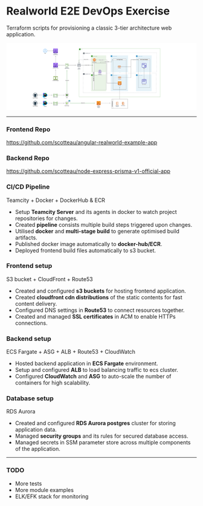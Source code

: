 # Realworld E2E DevOps Exercise

Terraform scripts for provisioning a classic 3-tier architecture web application.

![3-tier-architecture](3-tier-Architecture.png)

---

### Frontend Repo
https://github.com/scotteau/angular-realworld-example-app

### Backend Repo
https://github.com/scotteau/node-express-prisma-v1-official-app


### CI/CD Pipeline
Teamcity + Docker + DockerHub & ECR

- Setup **Teamcity Server** and its agents in docker to watch project repositories for changes. 
- Created **pipeline** consists multiple build steps triggered upon changes.
- Utilised **docker** and **multi-stage build** to generate optimised build artifacts.
- Published docker image automatically to **docker-hub/ECR**.
- Deployed frontend build files automatically to s3 bucket.

### Frontend setup
S3 bucket + CloudFront + Route53

- Created and configured **s3 buckets** for hosting frontend application.
- Created **cloudfront cdn distributions** of the static contents for fast content delivery.
- Configured DNS settings in **Route53** to connect resources together. 
- Created and managed **SSL certificates** in ACM to enable HTTPs connections.

### Backend setup
ECS Fargate + ASG + ALB + Route53 + CloudWatch

- Hosted backend application in **ECS Fargate** environment.
- Setup and configured **ALB** to load balancing traffic to ecs cluster.
- Configured **CloudWatch** and **ASG** to auto-scale the number of containers for high scalability.

### Database setup
RDS Aurora

- Created and configured **RDS Aurora postgres** cluster for storing application data.
- Managed **security groups** and its rules for secured database access.
- Managed secrets in SSM parameter store across multiple components of the application.

---

### TODO
- More tests
- More module examples
- ELK/EFK stack for monitoring
